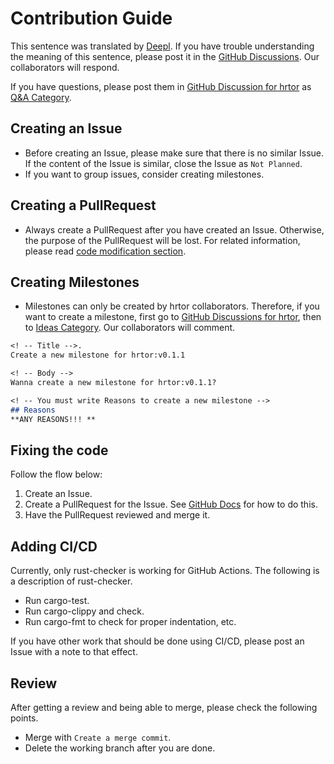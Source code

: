 # Contribution Guide

This sentence was translated by [Deepl](https://www.deepl.com/translator). If you have trouble understanding the meaning of this sentence, please post it in the [GitHub Discussions](https://github.com/haruki7049/hrtor/discussions). Our collaborators will respond.

If you have questions, please post them in [GitHub Discussion for hrtor](https://github.com/haruki7049/hrtor/discussions) as [Q&A Category](https://github.com/haruki7049/hrtor/discussions/categories/q-a).

## Creating an Issue

- Before creating an Issue, please make sure that there is no similar Issue. If the content of the Issue is similar, close the Issue as `Not Planned`.
- If you want to group issues, consider creating milestones.

## Creating a PullRequest

- Always create a PullRequest after you have created an Issue. Otherwise, the purpose of the PullRequest will be lost. For related information, please read [code modification section](#Fixing-the-code).

## Creating Milestones

- Milestones can only be created by hrtor collaborators. Therefore, if you want to create a milestone, first go to [GitHub Discussions for hrtor](https://github.com/haruki7049/hrtor/discussions), then to [Ideas Category](https://github.com/haruki7049/hrtor/discussions/categories/ideas). Our collaborators will comment.

```md
<! -- Title -->.
Create a new milestone for hrtor:v0.1.1

<! -- Body -->
Wanna create a new milestone for hrtor:v0.1.1?

<! -- You must write Reasons to create a new milestone -->
## Reasons
**ANY REASONS!!! **
```

## Fixing the code

Follow the flow below:

1. Create an Issue.
1. Create a PullRequest for the Issue. See [GitHub Docs](https://docs.github.com/en/issues/tracking-your-work-with-issues/linking-a-pull-request-to-an-issue) for how to do this.
1. Have the PullRequest reviewed and merge it.

## Adding CI/CD

Currently, only rust-checker is working for GitHub Actions. The following is a description of rust-checker.

- Run cargo-test.
- Run cargo-clippy and check.
- Run cargo-fmt to check for proper indentation, etc.

If you have other work that should be done using CI/CD, please post an Issue with a note to that effect.

## Review

After getting a review and being able to merge, please check the following points.

- Merge with `Create a merge commit`.
- Delete the working branch after you are done.
